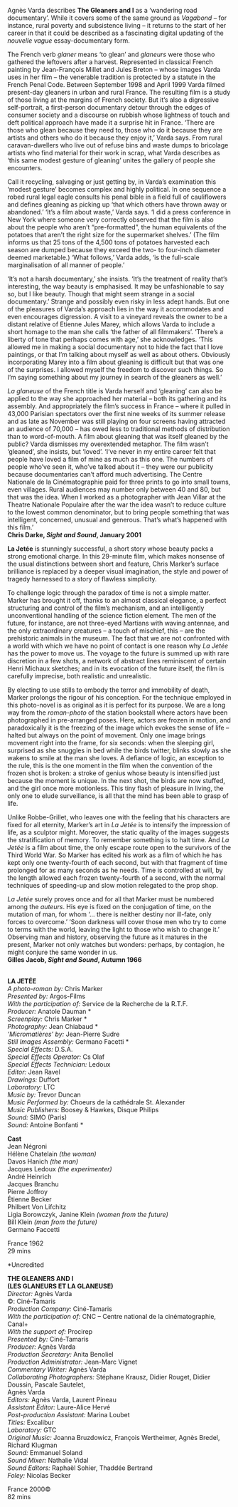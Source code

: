 

Agnès Varda describes **The Gleaners and I** as a ‘wandering road documentary’. While it covers some of the same ground as _Vagabond_ – for instance, rural poverty and subsistence living – it returns to the start of her career in that it could be described as a fascinating digital updating of the _nouvelle vague_ essay-documentary form.

The French verb _glaner_ means ‘to glean’ and _glaneurs_ were those who gathered the leftovers after a harvest. Represented in classical French painting by Jean-François Millet and Jules Breton – whose images Varda uses in her film – the venerable tradition is protected by a statute in the French Penal Code. Between September 1998 and April 1999 Varda filmed present-day gleaners in urban and rural France. The resulting film is a study of those living at the margins of French society. But it’s also a digressive self-portrait, a first-person documentary detour through the edges of consumer society and a discourse on rubbish whose lightness of touch and deft political approach have made it a surprise hit in France. ‘There are those who glean because they need to, those who do it because they are artists and others who do it because they enjoy it,’ Varda says. From rural caravan-dwellers who live out of refuse bins and waste dumps to bricolage artists who find material for their work in scrap, what Varda describes as ‘this same modest gesture of gleaning’ unites the gallery of people she encounters.

Call it recycling, salvaging or just getting by, in Varda’s examination this ‘modest gesture’ becomes complex and highly political. In one sequence a robed rural legal eagle consults his penal bible in a field full of cauliflowers and defines gleaning as picking up ‘that which others have thrown away or abandoned.’ ‘It’s a film about waste,’ Varda says. ‘I did a press conference in New York where someone very correctly observed that the film is also about the people who aren’t “pre-formatted”, the human equivalents of the potatoes that aren’t the right size for the supermarket shelves.’ (The film informs us that 25 tons of the 4,500 tons of potatoes harvested each season are dumped because they exceed the two- to four-inch diameter deemed marketable.) ‘What follows,’ Varda adds, ‘is the full-scale marginalisation of all manner of people.’

‘It’s not a harsh documentary,’ she insists. ‘It’s the treatment of reality that’s interesting, the way beauty is emphasised. It may be unfashionable to say so, but I like beauty. Though that might seem strange in a social documentary.’ Strange and possibly even risky in less adept hands. But one of the pleasures of Varda’s approach lies in the way it accommodates and even encourages digression. A visit to a vineyard reveals the owner to be a distant relative of Etienne Jules Marey, which allows Varda to include a short homage to the man she calls ‘the father of all filmmakers’. ‘There’s a liberty of tone that perhaps comes with age,’ she acknowledges. ‘This allowed me in making a social documentary not to hide the fact that I love paintings, or that I’m talking about myself as well as about others. Obviously incorporating Marey into a film about gleaning is difficult but that was one of the surprises. I allowed myself the freedom to discover such things. So I’m saying something about my journey in search of the gleaners as well.’

_La glaneuse_ of the French title is Varda herself and ‘gleaning’ can also be applied  to the way she approached her material – both its gathering and its assembly.  And appropriately the film’s success in France – where it pulled in 43,000 Parisian spectators over the first nine weeks of its summer release and as late as November was still playing on four screens having attracted an audience of 70,000 – has owed less to traditional methods of distribution than to word-of-mouth. A film about gleaning that was itself gleaned by the public? Varda dismisses my overextended metaphor. The film wasn’t ‘gleaned’, she insists, but ‘loved’. ‘I’ve never in my entire career felt that people have loved a film of mine as much as this one. The numbers of people who’ve seen it, who’ve talked about it – they were our publicity because documentaries can’t afford much advertising. The Centre Nationale de la Cinématographie paid for three prints to go into small towns, even villages. Rural audiences may number only between 40 and 80, but that was the idea. When I worked as a photographer with Jean Villar at the Theatre Nationale Populaire after the war the idea wasn’t to reduce culture to the lowest common denominator, but to bring people something that was intelligent, concerned, unusual and generous. That’s what’s happened with this film.’  
**Chris Darke, _Sight and Sound_, January 2001**

**La Jetée** is stunningly successful, a short story whose beauty packs a strong emotional charge. In this 29-minute film, which makes nonsense of the usual distinctions between short and feature, Chris Marker’s surface brilliance is replaced by a deeper visual imagination, the style and power of tragedy harnessed to a story of flawless simplicity.

To challenge logic through the paradox of time is not a simple matter. Marker has brought it off, thanks to an almost classical elegance, a perfect structuring and control of the film’s mechanism, and an intelligently unconventional handling of the science fiction element. The men of the future, for instance, are not three-eyed Martians with waving antennae, and the only extraordinary creatures – a touch of mischief, this – are the prehistoric animals in the museum. The fact that we are not confronted with a world with which we have no point of contact is one reason why _La Jetée_ has the power to move us. The voyage to the future is summed up with rare discretion in a few shots, a network of abstract lines reminiscent of certain Henri Michaux sketches; and in its evocation of the future itself, the film is carefully imprecise, both realistic and unrealistic.

By electing to use stills to embody the terror and immobility of death, Marker prolongs the rigour of his conception. For the technique employed in this photo-novel is as original as it is perfect for its purpose. We are a long way from the _roman-photo_ of the station bookstall where actors have been photographed in pre-arranged poses. Here, actors are frozen in motion, and paradoxically it is the freezing of the image which evokes the sense of life – halted but always on the point of movement. Only one image brings movement right into the frame, for six seconds: when the sleeping girl, surprised as she snuggles in bed while the birds twitter, blinks slowly as she wakens to smile at the man she loves. A defiance of logic, an exception to the rule, this is the one moment in the film when the convention of the frozen shot is broken: a stroke of genius whose beauty is intensified just because the moment is unique. In the next shot, the birds are now stuffed, and the girl once more motionless. This tiny flash of pleasure in living, the only one to elude surveillance, is all that the mind has been able to grasp of life.

Unlike Robbe-Grillet, who leaves one with the feeling that his characters are fixed for all eternity, Marker’s art in _La Jetée_ is to intensify the impression of life, as a sculptor might. Moreover, the static quality of the images suggests the stratification of memory. To remember something is to halt time. And _La Jetée_ is a film about time, the only escape route open to the survivors of the Third World War. So Marker has edited his work as a film of which he has kept only one twenty-fourth of each second, but with that fragment of time prolonged for as many seconds as he needs. Time is controlled at will, by the length allowed each frozen twenty-fourth of a second, with the normal techniques of speeding-up and slow motion relegated to the prop shop.

_La Jetée_ surely proves once and for all that Marker must be numbered among the _auteurs_. His eye is fixed on the conjugation of time, on the mutation of man, for whom ‘... there is neither destiny nor ill-fate, only forces to overcome.’ ‘Soon darkness will cover those men who try to come to terms with the world, leaving the light to those who wish to change it.’ Observing man and history, observing the future as it matures in the present, Marker not only watches but wonders: perhaps, by contagion, he might conjure the same wonder in us.  
**Gilles Jacob, _Sight and Sound_, Autumn 1966**
<br><br>

**LA JETÉE**<br>
_A photo-roman by:_ Chris Marker<br>
_Presented by:_ Argos-Films<br>
_With the participation of:_  Service de la Recherche de la R.T.F.<br>
_Producer:_ Anatole Dauman *<br>
_Screenplay:_ Chris Marker *<br>
_Photography:_ Jean Chiabaud *<br>
_‘Micromatières’ by:_ Jean-Pierre Sudre<br>
_Still Images Assembly:_ Germano Facetti *<br>
_Special Effects:_ D.S.A.<br>
_Special Effects Operator:_ Cs Olaf<br>
_Special Effects Technician:_ Ledoux<br>
_Editor:_ Jean Ravel<br>
_Drawings:_ Duffort<br>
_Laboratory:_ LTC<br>
_Music by:_ Trevor Duncan<br>
_Music Performed by:_  Choeurs de la cathédrale St. Alexander<br>
_Music Publishers:_ Boosey & Hawkes, Disque Philips<br>
_Sound:_ SIMO (Paris)<br>
_Sound:_ Antoine Bonfanti *<br>

**Cast**<br>
Jean Négroni<br>
Hélène Chatelain _(the woman)_<br>
Davos Hanich _(the man)_<br>
Jacques Ledoux _(the experimenter)_<br>
André Heinrich<br>
Jacques Branchu<br>
Pierre Joffroy<br>
Étienne Becker<br>
Philbert Von Lifchitz<br>
Ligia Borowczyk, Janine Klein  _(women from the future)_<br>
Bill Klein _(man from the future)_<br>
Germano Faccetti<br>

France 1962<br>
29 mins<br>

*Uncredited

**THE GLEANERS AND I<br>(LES GLANEURS ET LA GLANEUSE)**<br>
_Director:_ Agnès Varda<br>
©: Ciné-Tamaris<br>
_Production Company:_ Ciné-Tamaris<br>
_With the participation of:_ CNC – Centre national de la cinématographie, Canal+<br>
_With the support of:_ Procirep<br>
_Presented by:_ Ciné-Tamaris<br>
_Producer:_ Agnès Varda<br>
_Production Secretary:_ Anita Benoliel<br>
_Production Administrator:_ Jean-Marc Vignet<br>
_Commentary Writer:_ Agnès Varda<br>
_Collaborating Photographers:_ Stéphane Krausz, Didier Rouget, Didier Doussin, Pascale Sautelet,  
Agnès Varda<br>
_Editors:_ Agnès Varda, Laurent Pineau<br>
_Assistant Editor:_ Laure-Alice Hervé<br>
_Post-production Assistant:_ Marina Loubet<br>
_Titles:_ Excalibur<br>
_Laboratory:_ GTC<br>
_Original Music:_ Joanna Bruzdowicz,  François Wertheimer, Agnès Bredel,  Richard Klugman<br>
_Sound:_ Emmanuel Soland<br>
_Sound Mixer:_ Nathalie Vidal<br>
_Sound Editors:_ Raphaël Sohier, Thaddée Bertrand<br>
_Foley:_ Nicolas Becker<br>

France 2000©<br>
82 mins<br>
<br>
<!--stackedit_data:
eyJoaXN0b3J5IjpbLTExOTAyNjk0NzhdfQ==
-->